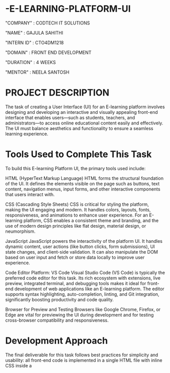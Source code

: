# -E-LEARNING-PLATFORM-UI

"COMPANY" : CODTECH IT SOLUTIONS

"NAME" : GAJULA SAHITHI

"INTERN ID" : CTO4DM1218

"DOMAIN" : FRONT END DEVELOPMENT

"DURATION" : 4 WEEKS

"MENTOR" : NEELA SANTOSH

# PROJECT DESCRIPTION
The task of creating a User Interface (UI) for an E-learning platform involves designing and developing an interactive and visually appealing front-end interface that enables users—such as students, teachers, and administrators—to access online educational content easily and effectively. The UI must balance aesthetics and functionality to ensure a seamless learning experience.

# Tools Used to Complete This Task
To build this E-learning Platform UI, the primary tools used include:

HTML (HyperText Markup Language)
HTML forms the structural foundation of the UI. It defines the elements visible on the page such as buttons, text content, navigation menus, input forms, and other interactive components that users interact with.

CSS (Cascading Style Sheets)
CSS is critical for styling the platform, making the UI engaging and modern. It handles colors, layouts, fonts, responsiveness, and animations to enhance user experience. For an E-learning platform, CSS enables a consistent theme and branding, and the use of modern design principles like flat design, material design, or neumorphism.

JavaScript
JavaScript powers the interactivity of the platform UI. It handles dynamic content, user actions (like button clicks, form submissions), UI state changes, and client-side validation. It can also manipulate the DOM based on user input and fetch or store data locally to improve user experience.

Code Editor Platform: VS Code
Visual Studio Code (VS Code) is typically the preferred code editor for this task. Its rich ecosystem with extensions, live preview, integrated terminal, and debugging tools makes it ideal for front-end development of web applications like an E-learning platform. The editor supports syntax highlighting, auto-completion, linting, and Git integration, significantly boosting productivity and code quality.

Browser for Preview and Testing
Browsers like Google Chrome, Firefox, or Edge are vital for previewing the UI during development and for testing cross-browser compatibility and responsiveness.

# Development Approach
The final deliverable for this task follows best practices for simplicity and usability: all front-end code is implemented in a single HTML file with inline CSS inside a <style> tag and JavaScript inside a <script> tag. This approach allows for easy preview and deployment without needing build tools. The UI is designed for modern devices with responsiveness to work on desktops, tablets, and mobiles.

The design includes essential components such as:

Course Listings and Search: Easy browsing and filtering of available courses.
User Authentication UI: Login and registration forms.
Dashboard: Personalized space showing ongoing courses, progress, and notifications.
Content Viewers: Interfaces for video lectures, quizzes, assignments, etc.
Progress Tracking: Visual progress bars or charts.
Responsive Navigation Bars: Easy access to different sections of the platform.

# Applicability of This Task
The development of a UI for an E-learning platform can be widely applicable in diverse educational and professional settings:

Educational Institutions
Schools, colleges, and universities implementing digital learning solutions use such platforms to facilitate distance learning, supplement classroom teaching, or provide continuing education. A well-designed UI ensures students and teachers can navigate the resources effortlessly.

Corporate Training
Companies running internal training programs or partnering with external content providers rely on E-learning platforms to upskill their employees. Effective UI enhances user engagement and course completion rates.

Online Course Marketplaces
Platforms like Udemy, Coursera, and Skillshare use complex E-learning UIs to host and sell courses worldwide. UI design impacts user retention and conversion significantly.

Professional Certifications
Organizations providing certification preparation and examinations employ E-learning UIs to deliver content and evaluate candidates.

Specialized Learning
Platforms focusing on niche skills like coding bootcamps, language learning, or hobbyist courses benefit from customized UIs tailored to their user base.

# Why UI Matters in E-learning Platforms
A successful E-learning platform UI directly impacts:

User Experience: Clear, intuitive interfaces reduce cognitive load.
Accessibility: Proper UI ensures inclusivity for users with disabilities.
Engagement: Interactive and visually appealing UIs motivate learners.
Retention: Easy navigation keeps users coming back.
Brand Identity: Consistent UI reflects professionalism and trust.
In summary, building an E-learning platform UI leverages web development tools—primarily HTML, CSS, and JavaScript—usually developed in a modern code editor like VS Code and tested on web browsers. This UI is crucial for a wide range of educational scenarios, from schools to professional training, enabling users to learn efficiently and enjoyably in an online environment.

# OUTPUT

![Image](https://github.com/user-attachments/assets/08feec4a-7e37-48ce-b691-1ea5bcb189c7)

![Image](https://github.com/user-attachments/assets/5e2bcdc2-3cb6-4467-a357-a8c1ca8dafa3)



